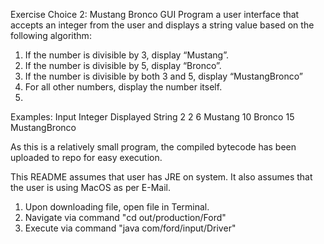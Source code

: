 Exercise Choice 2: Mustang Bronco GUI
Program a user interface that accepts an integer from the user and displays a string value based
on the following algorithm:
1. If the number is divisible by 3, display “Mustang”.
2. If the number is divisible by 5, display “Bronco”.
3. If the number is divisible by both 3 and 5, display “MustangBronco”
4. For all other numbers, display the number itself.
5. 
Examples:
Input Integer Displayed String
2 2
6 Mustang
10 Bronco
15 MustangBronco


As this is a relatively small program, the compiled bytecode has been uploaded to repo for easy execution.

This README assumes that user has JRE on system. It also assumes that the user is using MacOS as per E-Mail.

1. Upon downloading file, open file in Terminal.
2. Navigate via command "cd out/production/Ford"
3. Execute via command "java com/ford/input/Driver"
